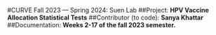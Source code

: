 #CURVE Fall 2023 — Spring 2024: Suen Lab
##Project: **HPV Vaccine Allocation Statistical Tests**
##Contributor (to code): **Sanya Khattar**
##Documentation: **Weeks 2-17 of the fall 2023 semester.**
